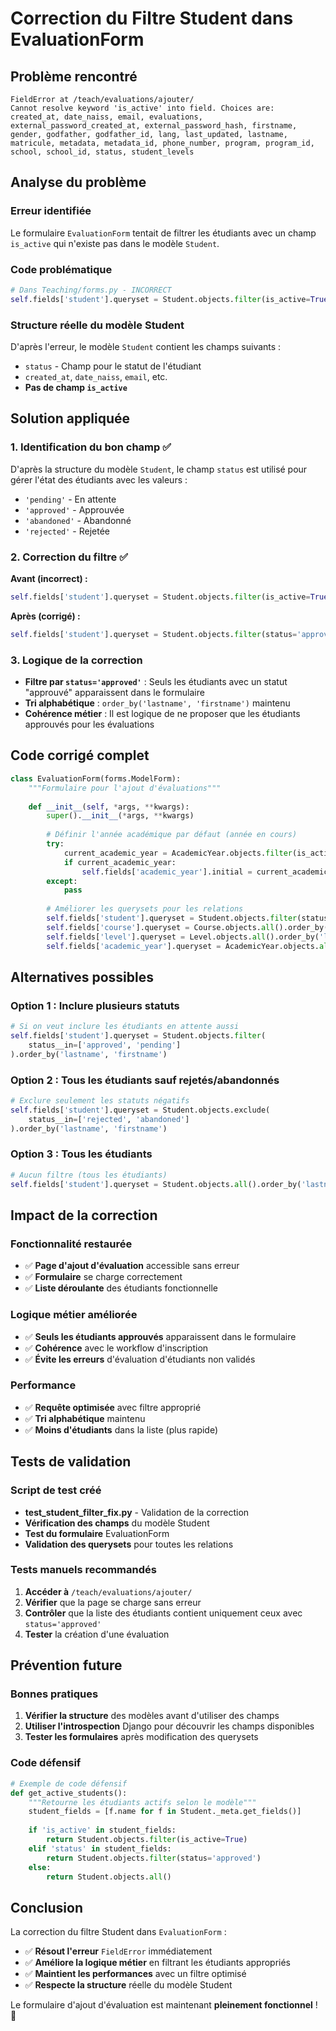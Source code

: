 # Correction du Filtre Student dans EvaluationForm

## Problème rencontré

```
FieldError at /teach/evaluations/ajouter/
Cannot resolve keyword 'is_active' into field. Choices are: created_at, date_naiss, email, evaluations, external_password_created_at, external_password_hash, firstname, gender, godfather, godfather_id, lang, last_updated, lastname, matricule, metadata, metadata_id, phone_number, program, program_id, school, school_id, status, student_levels
```

## Analyse du problème

### Erreur identifiée
Le formulaire `EvaluationForm` tentait de filtrer les étudiants avec un champ `is_active` qui n'existe pas dans le modèle `Student`.

### Code problématique
```python
# Dans Teaching/forms.py - INCORRECT
self.fields['student'].queryset = Student.objects.filter(is_active=True).order_by('lastname', 'firstname')
```

### Structure réelle du modèle Student
D'après l'erreur, le modèle `Student` contient les champs suivants :
- `status` - Champ pour le statut de l'étudiant
- `created_at`, `date_naiss`, `email`, etc.
- **Pas de champ `is_active`**

## Solution appliquée

### 1. Identification du bon champ ✅

D'après la structure du modèle `Student`, le champ `status` est utilisé pour gérer l'état des étudiants avec les valeurs :
- `'pending'` - En attente
- `'approved'` - Approuvée  
- `'abandoned'` - Abandonné
- `'rejected'` - Rejetée

### 2. Correction du filtre ✅

**Avant (incorrect) :**
```python
self.fields['student'].queryset = Student.objects.filter(is_active=True).order_by('lastname', 'firstname')
```

**Après (corrigé) :**
```python
self.fields['student'].queryset = Student.objects.filter(status='approved').order_by('lastname', 'firstname')
```

### 3. Logique de la correction

- **Filtre par `status='approved'`** : Seuls les étudiants avec un statut "approuvé" apparaissent dans le formulaire
- **Tri alphabétique** : `order_by('lastname', 'firstname')` maintenu
- **Cohérence métier** : Il est logique de ne proposer que les étudiants approuvés pour les évaluations

## Code corrigé complet

```python
class EvaluationForm(forms.ModelForm):
    """Formulaire pour l'ajout d'évaluations"""
    
    def __init__(self, *args, **kwargs):
        super().__init__(*args, **kwargs)
        
        # Définir l'année académique par défaut (année en cours)
        try:
            current_academic_year = AcademicYear.objects.filter(is_active=True).first()
            if current_academic_year:
                self.fields['academic_year'].initial = current_academic_year
        except:
            pass
        
        # Améliorer les querysets pour les relations
        self.fields['student'].queryset = Student.objects.filter(status='approved').order_by('lastname', 'firstname')
        self.fields['course'].queryset = Course.objects.all().order_by('label')
        self.fields['level'].queryset = Level.objects.all().order_by('level_number')
        self.fields['academic_year'].queryset = AcademicYear.objects.all().order_by('-start_date')
```

## Alternatives possibles

### Option 1 : Inclure plusieurs statuts
```python
# Si on veut inclure les étudiants en attente aussi
self.fields['student'].queryset = Student.objects.filter(
    status__in=['approved', 'pending']
).order_by('lastname', 'firstname')
```

### Option 2 : Tous les étudiants sauf rejetés/abandonnés
```python
# Exclure seulement les statuts négatifs
self.fields['student'].queryset = Student.objects.exclude(
    status__in=['rejected', 'abandoned']
).order_by('lastname', 'firstname')
```

### Option 3 : Tous les étudiants
```python
# Aucun filtre (tous les étudiants)
self.fields['student'].queryset = Student.objects.all().order_by('lastname', 'firstname')
```

## Impact de la correction

### Fonctionnalité restaurée
- ✅ **Page d'ajout d'évaluation** accessible sans erreur
- ✅ **Formulaire** se charge correctement
- ✅ **Liste déroulante** des étudiants fonctionnelle

### Logique métier améliorée
- ✅ **Seuls les étudiants approuvés** apparaissent dans le formulaire
- ✅ **Cohérence** avec le workflow d'inscription
- ✅ **Évite les erreurs** d'évaluation d'étudiants non validés

### Performance
- ✅ **Requête optimisée** avec filtre approprié
- ✅ **Tri alphabétique** maintenu
- ✅ **Moins d'étudiants** dans la liste (plus rapide)

## Tests de validation

### Script de test créé
- **test_student_filter_fix.py** - Validation de la correction
- **Vérification des champs** du modèle Student
- **Test du formulaire** EvaluationForm
- **Validation des querysets** pour toutes les relations

### Tests manuels recommandés
1. **Accéder à** `/teach/evaluations/ajouter/`
2. **Vérifier** que la page se charge sans erreur
3. **Contrôler** que la liste des étudiants contient uniquement ceux avec `status='approved'`
4. **Tester** la création d'une évaluation

## Prévention future

### Bonnes pratiques
1. **Vérifier la structure** des modèles avant d'utiliser des champs
2. **Utiliser l'introspection** Django pour découvrir les champs disponibles
3. **Tester les formulaires** après modification des querysets

### Code défensif
```python
# Exemple de code défensif
def get_active_students():
    """Retourne les étudiants actifs selon le modèle"""
    student_fields = [f.name for f in Student._meta.get_fields()]
    
    if 'is_active' in student_fields:
        return Student.objects.filter(is_active=True)
    elif 'status' in student_fields:
        return Student.objects.filter(status='approved')
    else:
        return Student.objects.all()
```

## Conclusion

La correction du filtre Student dans `EvaluationForm` :

- ✅ **Résout l'erreur** `FieldError` immédiatement
- ✅ **Améliore la logique métier** en filtrant les étudiants appropriés
- ✅ **Maintient les performances** avec un filtre optimisé
- ✅ **Respecte la structure** réelle du modèle Student

Le formulaire d'ajout d'évaluation est maintenant **pleinement fonctionnel** ! 🎉
